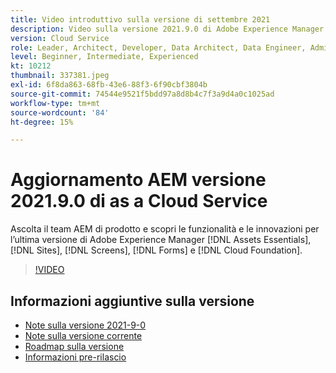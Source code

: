 ```yaml
---
title: Video introduttivo sulla versione di settembre 2021
description: Video sulla versione 2021.9.0 di Adobe Experience Manager as a Cloud Service.
version: Cloud Service
role: Leader, Architect, Developer, Data Architect, Data Engineer, Admin, User
level: Beginner, Intermediate, Experienced
kt: 10212
thumbnail: 337381.jpeg
exl-id: 6f8da863-68fb-43e6-88f3-6f90cbf3804b
source-git-commit: 74544e9521f5bdd97a8d8b4c7f3a9d4a0c1025ad
workflow-type: tm+mt
source-wordcount: '84'
ht-degree: 15%

---
```


# Aggiornamento AEM versione 2021.9.0 di as a Cloud Service

Ascolta il team AEM di prodotto e scopri le funzionalità e le innovazioni per l’ultima versione di Adobe Experience Manager [!DNL Assets Essentials], [!DNL Sites], [!DNL Screens], [!DNL Forms] e [!DNL Cloud Foundation].

>[!VIDEO](https://video.tv.adobe.com/v/337381/?quality=12&learn=on)

## Informazioni aggiuntive sulla versione

* [Note sulla versione 2021-9-0](https://experienceleague.adobe.com/docs/experience-manager-cloud-service/content/release-notes/release-notes/2021/release-notes-2021-9-0.html)
* [Note sulla versione corrente](https://experienceleague.adobe.com/docs/experience-manager-cloud-service/content/release-notes/home.html)
* [Roadmap sulla versione](https://experienceleague.adobe.com/docs/experience-manager-release-information/aem-release-updates/update-releases-roadmap.html?lang=it)
* [Informazioni pre-rilascio](https://experienceleague.adobe.com/docs/experience-manager-cloud-service/content/release-notes/prerelease.html?lang=it)

